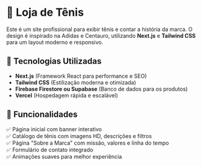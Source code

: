 # 👟 Loja de Tênis  

Este é um site profissional para exibir tênis e contar a história da marca. O design é inspirado na Adidas e Centauro, utilizando **Next.js** e **Tailwind CSS** para um layout moderno e responsivo.  

## 🚀 Tecnologias Utilizadas  
- **Next.js** (Framework React para performance e SEO)  
- **Tailwind CSS** (Estilização moderna e otimizada)  
- **Firebase Firestore ou Supabase** (Banco de dados para os produtos)  
- **Vercel** (Hospedagem rápida e escalável)  

## 📌 Funcionalidades  
✅ Página inicial com banner interativo  
✅ Catálogo de tênis com imagens HD, descrições e filtros  
✅ Página "Sobre a Marca" com missão, valores e linha do tempo  
✅ Formulário de contato integrado  
✅ Animações suaves para melhor experiência  
